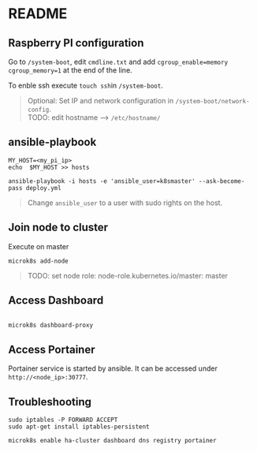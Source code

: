 # README

## Raspberry PI configuration

Go to `/system-boot`, edit `cmdline.txt` and add
`cgroup_enable=memory cgroup_memory=1` at the end of the line.

To enble ssh execute `touch ssh`in `/system-boot`.

> Optional: Set IP and network configuration in `/system-boot/network-config`.  
> TODO: edit hostname --> `/etc/hostname/`

## ansible-playbook

```Shell script
MY_HOST=<my_pi_ip>
echo  $MY_HOST >> hosts
```

```Shell script
ansible-playbook -i hosts -e 'ansible_user=k8smaster' --ask-become-pass deploy.yml
```

> Change `ansible_user` to a user with sudo rights on the host.

## Join node to cluster

Execute on master

```Shell script
microk8s add-node
```

> TODO: set node role: node-role.kubernetes.io/master: master

## Access Dashboard

```Shell script

microk8s dashboard-proxy
```

## Access Portainer

Portainer service is started by ansible. It can be accessed under
`http://<node_ip>:30777`.

## Troubleshooting

```Shell script
sudo iptables -P FORWARD ACCEPT
sudo apt-get install iptables-persistent
```

```Shell script
microk8s enable ha-cluster dashboard dns registry portainer
```
